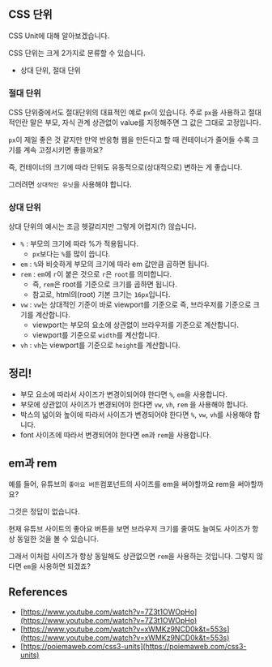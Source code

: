 ## CSS 단위

CSS Unit에 대해 알아보겠습니다.

CSS 단위는 크게 2가지로 분류할 수 있습니다.

- 상대 단위, 절대 단위

### 절대 단위

CSS 단위중에서도 절대단위의 대표적인 예로 `px`이 있습니다. 주로 `px`을 사용하고 절대적인란 말은 부모, 자식 관계 상관없이 value를 지정해주면 그 값은 그대로 고정입니다.

`px`이 제일 좋은 것 같지만 만약 반응형 웹을 만든다고 할 때 컨테이너가 줄어들 수록 크기를 계속 고정시키면 좋을까요?

즉, 컨테이너의 크기에 따라 단위도 유동적으로(상대적으로) 변하는 게 좋습니다.

그러려면 `상대적인 유닛`을 사용해야 합니다.

### 상대 단위

상대 단위의 예시는 조금 헷갈리지만 그렇게 어렵지(?) 않습니다.

- `%` : 부모의 크기에 따라 %가 적용됩니다.
    - `px`보다는 `%`를 많이 씁니다.
- `em` : `%`와 비슷하게 부모의 크기에 따라 em 값만큼 곱하면 됩니다.
- `rem` : `em`에 `r`이 붙은 것으로 `r`은 `root`를 의미합니다.
    - 즉, `rem`은 root를 기준으로 크기를 곱하면 됩니다.
    - 참고로, html의(root) 기본 크기는 `16px`입니다.
- `vw` : `vw`는 상대적인 기준이 바로 viewport를 기준으로 즉, 브라우저를 기준으로 크기를 계산합니다.
    - viewport는 부모의 요소에 상관없이 브라우저를 기준으로 계산합니다.
    - viewport를 기준으로 `width`를 계산합니다.
- `vh` : `vh`는 viewport를 기준으로 `height`를 계산합니다.

## 정리!

- 부모 요소에 따라서 사이즈가 변경이되어야 한다면 `%`, `em`을 사용합니다.
- 부모에 상관없이 사이즈가 변경되어야 한다면 `vw`, `vh`, `rem` 을 사용해야 합니다.
- 박스의 넓이와 높이에 따라서 사이즈가 변경되어야 한다면 `%`, `vw`, `vh`를 사용해야 합니다.
- font 사이즈에 따라서 변경되어야 한다면 `em`과 `rem`을 사용합니다.

## em과 rem

예를 들어, 유튜브의 `좋아요 버튼`컴포넌트의 사이즈를 em을 써야할까요 rem을 써야할까요?

그것은 정답이 없습니다.

현재 유튜브 사이트의 좋아요 버튼을 보면 브라우저 크기를 줄여도 늘여도 사이즈가 항상 동일한 것을 볼 수 있습니다.

그래서 이처럼 사이즈가 항상 동일해도 상관없으면 `rem`을 사용하는 것입니다. 그렇지 않다면 `em`을 사용하면 되겠죠?

## References

- [https://www.youtube.com/watch?v=7Z3t1OWOpHo](https://www.youtube.com/watch?v=7Z3t1OWOpHo)
- [https://www.youtube.com/watch?v=xWMKz9NCD0k&t=553s](https://www.youtube.com/watch?v=xWMKz9NCD0k&t=553s)
- [https://poiemaweb.com/css3-units](https://poiemaweb.com/css3-units)